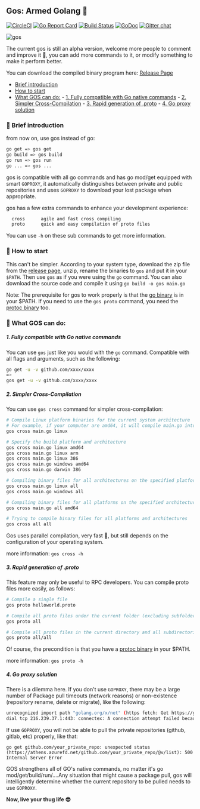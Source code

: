 ## Gos: Armed Golang 💪
[![CircleCI](https://circleci.com/gh/storyicon/gos/tree/master.svg?style=svg)](https://circleci.com/gh/storyicon/gos/tree/master) [![Go Report Card](https://goreportcard.com/badge/github.com/storyicon/gos)](https://goreportcard.com/report/github.com/storyicon/gos)  [![Build Status](https://travis-ci.org/storyicon/gos.svg?branch=master)](https://travis-ci.org/storyicon/gos) [![GoDoc](https://godoc.org/github.com/storyicon/gos?status.svg)](https://godoc.org/github.com/storyicon/gos) [![Gitter chat](https://badges.gitter.im/gitterHQ/gitter.png)](https://gitter.im/storyicon/Lobby)

![gos](https://raw.githubusercontent.com/storyicon/gos/master/docs/screenshot/gos.png)

The current gos is still an alpha version, welcome more people to comment and improve it 🍓, you can add more commands to it, or modify something to make it perform better.

You can download the compiled binary program here: [Release Page](https://github.com/storyicon/gos/releases/)

  - [Brief introduction](#brief-introduction)
  - [How to start](#how-to-start)
  - [What GOS can do:](#what-gos-can-do)
          - [1. Fully compatible with Go native commands](#1-fully-compatible-with-go-native-commands)
          - [2. Simpler Cross-Compilation](#2-simpler-cross-compilation)
          - [3. Rapid generation of .proto](#3-rapid-generation-of-proto)
          - [4. Go proxy solution](#4-go-proxy-solution)

### 🦄 Brief introduction

from now on, use gos instead of go:

```bash
go get => gos get
go build => gos build
go run => gos run
go ... => gos ...
```

gos is compatible with all go commands and has go mod/get equipped with smart `GOPROXY`, 
it automatically distinguishes between private and public repositories 
and uses `GOPROXY` to download your lost package when appropriate.

gos has a few extra commands to enhance your development experience:

```bash
  cross      agile and fast cross compiling
  proto      quick and easy compilation of proto files
```

You can use `-h` on these sub commands to get more information.

### 🐋 How to start

This can't be simpler.
According to your system type, download the zip file from the [release page](https://github.com/storyicon/gos/releases/), unzip, rename the binaries to `gos` and put it in your `$PATH`. Then use `gos` as if you were using the `go` command.
You can also download the source code and compile it using `go build -o gos main.go`

Note: The prerequisite for gos to work properly is that the [go binary](https://golang.org/dl/) is in your $PATH. If you need to use the `gos proto` command, you need the [protoc binary](https://github.com/protocolbuffers/protobuf/releases) too.

### :tangerine: What GOS can do: 

##### 1. Fully compatible with Go native commands 

You can use `gos` just like you would with the `go` command. Compatible with all flags and arguments, such as the following:

```bash
go get -u -v github.com/xxxx/xxxx
=>
gos get -u -v github.com/xxxx/xxxx
```

##### 2. Simpler Cross-Compilation

You can use `gos cross` command for simpler cross-compilation:

```bash
# Compile Linux platform binaries for the current system architecture
# For example, if your computer are amd64, it will compile main.go into the binary of linux/amd64 architecture.
gos cross main.go linux

# Specify the build platform and architecture
gos cross main.go linux amd64
gos cross main.go linux arm
gos cross main.go linux 386
gos cross main.go windows amd64
gos cross main.go darwin 386

# Compiling binary files for all architectures on the specified platform
gos cross main.go linux all
gos cross main.go windows all

# Compiling binary files for all platforms on the specified architecture
gos cross main.go all amd64

# Trying to compile binary files for all platforms and architectures
gos cross all all
```

Gos uses parallel compilation, very fast 🚀, but still depends on the configuration of your operating system.

more information: `gos cross -h`

##### 3. Rapid generation of .proto

This feature may only be useful to RPC developers. You can compile proto files more easily, as follows:

```bash
# Compile a single file
gos proto helloworld.proto

# Compile all proto files under the current folder (excluding subfolders)
gos proto all

# Compile all proto files in the current directory and all subdirectories
gos proto all/all
```

Of course, the precondition is that you have a [protoc binary](https://github.com/protocolbuffers/protobuf/releases) in your $PATH.

more information: `gos proto -h`

##### 4. Go proxy solution

There is a dilemma here. If you don't use `GOPROXY`, there may be a large number of Package pull timeouts (network reasons) or non-existence (repository rename, delete or migrate), like the following:
```bash
unrecognized import path "golang.org/x/net" (https fetch: Get https://golang.org/x/net?go-get=1: 
dial tcp 216.239.37.1:443: connectex: A connection attempt failed because the connected party did not properly respond after a period of time, or established connection failed because connected host has failed to respond.)
```

If use `GOPROXY`, you will not be able to pull the private repositories (github, gitlab, etc) properly, like that:
```
go get github.com/your_private_repo: unexpected status (https://athens.azurefd.net/github.com/your_private_repo/@v/list): 500 Internal Server Error
```

GOS strengthens all of GO's native commands, no matter it's go mod/get/build/run/....Any situation that might cause a package pull, gos will intelligently determine whether the current repository to be pulled needs to use `GOPROXY`.


**Now, live your thug life 😎**
